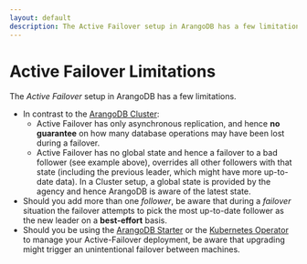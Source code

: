 ```yaml
---
layout: default
description: The Active Failover setup in ArangoDB has a few limitations
---
```

Active Failover Limitations
===========================

The _Active Failover_ setup in ArangoDB has a few limitations.

- In contrast to the [ArangoDB Cluster](architecture-deployment-modes-cluster-architecture.html): 
  - Active Failover has only asynchronous replication, and hence **no guarantee** on how many database operations may have been lost during a failover.
  - Active Failover has no global state and hence a failover to a bad follower (see example above), overrides all other followers with that state (including the previous leader, which might have more up-to-date data). In a Cluster setup, a global state is provided by the agency and hence ArangoDB is aware of the latest state.
- Should you add more than one _follower_, be aware that during a _failover_ situation
  the failover attempts to pick the most up-to-date follower as the new leader on a **best-effort** basis.
- Should you be using the [ArangoDB Starter](programs-starter.html) 
  or the [Kubernetes Operator](deployment-kubernetes.html) to manage your Active-Failover
  deployment, be aware that upgrading might trigger an unintentional failover between machines.